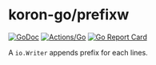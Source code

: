 # koron-go/prefixw

[![GoDoc](https://godoc.org/github.com/koron-go/prefixw?status.svg)](https://godoc.org/github.com/koron-go/prefixw)
[![Actions/Go](https://github.com/koron-go/prefixw/workflows/Go/badge.svg)](https://github.com/koron-go/prefixw/actions?query=workflow%3AGo)
[![Go Report Card](https://goreportcard.com/badge/github.com/koron-go/prefixw)](https://goreportcard.com/report/github.com/koron-go/prefixw)

A `io.Writer` appends prefix for each lines.
